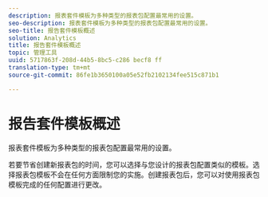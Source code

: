 ```yaml
---
description: 报表套件模板为多种类型的报表包配置最常用的设置。
seo-description: 报表套件模板为多种类型的报表包配置最常用的设置。
seo-title: 报告套件模板概述
solution: Analytics
title: 报告套件模板概述
topic: 管理工具
uuid: 5717863f-208d-44b5-8bc5-c286 becf8 ff
translation-type: tm+mt
source-git-commit: 86fe1b3650100a05e52fb2102134fee515c871b1

---
```



# 报告套件模板概述

报表套件模板为多种类型的报表包配置最常用的设置。

若要节省创建新报表包的时间，您可以选择与您设计的报表包配置类似的模板。选择报表包模板不会在任何方面限制您的实施。创建报表包后，您可以对使用报表包模板完成的任何配置进行更改。

<!-- Meike, links to relevant articles? -->